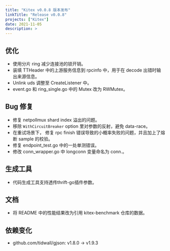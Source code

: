 ```yaml
---
title: "Kitex v0.0.8 版本发布"
linkTitle: "Release v0.0.8"
projects: ["Kitex"]
date: 2021-11-05
description: >
---
```


## 优化

- 使用分片 ring 减少连接池的锁开销。
- 装填 TTHeader 中的上游服务信息到 rpcinfo 中，用于在 decode 出错时输出来源信息。
- Unlink uds 调整至 CreateListener 中。
- event.go 和 ring_single.go 中的 Mutex 改为 RWMutex。

## Bug 修复

- 修复 netpollmux shard index 溢出的问题。
- 移除 `WithCircuitBreaker` option 里对参数的反射，避免 data-race。
- 在重试场景下， 修复 rpc finish 错误导致的小概率失败的问题，并且加上了熔断 sample 的校验。
- 修复 endpoint_test.go 中的一处单测错误。
- 修改 conn_wrapper.go 中 longconn 变量命名为 conn.。

## 生成工具

- 代码生成工具支持透传thrift-go插件参数。

## 文档

- 将 README 中的性能结果改为引用 kitex-benchmark 仓库的数据。

## 依赖变化

- github.com/tidwall/gjson: v1.8.0 -> v1.9.3
